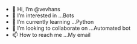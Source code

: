 - 👋 Hi, I’m @vevhans
- 👀 I’m interested in ...Bots
- 🌱 I’m currently learning ...Python
- 💞️ I’m looking to collaborate on ...Automated bot
- 📫 How to reach me ...My email

<!---
vevhans/vevhans is a ✨ special ✨ repository because its `README.md` (this file) appears on your GitHub profile.
You can click the Preview link to take a look at your changes.
--->
